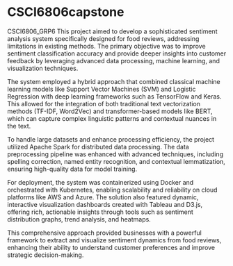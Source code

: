# CSCI6806capstone
CSCI6806_GRP6
This project aimed to develop a sophisticated sentiment analysis system specifically designed for food reviews, addressing limitations in existing methods. The primary objective was to improve sentiment classification accuracy and provide deeper insights into customer feedback by leveraging advanced data processing, machine learning, and visualization techniques.

The system employed a hybrid approach that combined classical machine learning models like Support Vector Machines (SVM) and Logistic Regression with deep learning frameworks such as TensorFlow and Keras. This allowed for the integration of both traditional text vectorization methods (TF-IDF, Word2Vec) and transformer-based models like BERT, which can capture complex linguistic patterns and contextual nuances in the text.

To handle large datasets and enhance processing efficiency, the project utilized Apache Spark for distributed data processing. The data preprocessing pipeline was enhanced with advanced techniques, including spelling correction, named entity recognition, and contextual lemmatization, ensuring high-quality data for model training.

For deployment, the system was containerized using Docker and orchestrated with Kubernetes, enabling scalability and reliability on cloud platforms like AWS and Azure. The solution also featured dynamic, interactive visualization dashboards created with Tableau and D3.js, offering rich, actionable insights through tools such as sentiment distribution graphs, trend analysis, and heatmaps.

This comprehensive approach provided businesses with a powerful framework to extract and visualize sentiment dynamics from food reviews, enhancing their ability to understand customer preferences and improve strategic decision-making.
